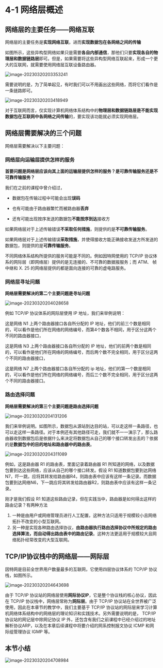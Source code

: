 # 4-1 网络层概述

## 网络层的主要任务——网络互联

网络层的主要任务是**实现网络互联**，进而**实现数据包在各网络之间的传输**

如图所示，这些异构型网络如果只是需要**各自内部通信**，那他们只要**实现各自的物理层和数据链路层**即可。但是，如果需要将这些异构型网络互联起来，形成一个更大的互联网，就需要使用网络层互联设备路由器。

![image-20230320203353241](https://img.yatjay.top/md/image-20230320203353241.png)

需要说明的是，为了简单起见，有时我们可以不用画出这些网络，而将它们看作是一条链路即可。

![image-20230320203418949](https://img.yatjay.top/md/image-20230320203418949.png)



对于互联网而言，仅实现计算机网络体系结构中的**物理层和数据链路层是不能实现数据包在互联网中各网络之间传输**的，要实现该功能就必须实现网络层。

## 网络层需要解决的三个问题

网络层需要解决以下主要问题：

### 网络层向运输层提供怎样的服务

**首要问题是网络层应该向其上面的运输层提供怎样的服务？是可靠传输服务还是不可靠传输服务？**

我们在之前的课程中曾介绍过，

- 数据包在传输过程中可能会出现**误码**

- 也有可能由于路由器繁忙而被路由器**丢弃**

- 还有可能出现按序发送的数据包**不能按序到达**接收方

如果网络层对于上述传输错误**不采取任何措施**，则提供的是**不可靠传输服务**。

如果网络层对于上述传输错误**采取措施**，并使得接收方能正确接收发送方所发送的数据包，则提供的是**可靠传输服务**。

不同网络体系结构所提供的服务可能是不同的。例如因特网使用的 TCP/IP 协议体系的网际层（即网络层）提供的是无连接的、不可靠的数据报服务；而 ATM、 帧中继和 X. 25 的网络层提供的都是面向连接的可靠的虚电路服务。

### 网络层寻址问题

**网络层需要解决的第二个主要问题是寻址问题**

![image-20230320204028658](https://img.yatjay.top/md/image-20230320204028658.png)

例如 TCP/IP 协议体系的网际层使用 IP 地址，我们来举例说明：

这是网络 N1 上两个路由器接口各自所分配的 IP 地址，他们的前三个数是相同的，可以看作是他们所在网络的网络编号，而第4个数各不相同，用于区分这两个不同的路由器接口，

这是网络 N3 上两个路由器接口各自所分配的 IP 地址，他们的前两个数是相同的，可以看作是他们所在网络的网络编号，而后两个数不完全相同，用于区分这两个不同的路由器接口，

这是网络 N7 上两个路由器接口各自所分配的 ip 地址，他们的第一个数是相同的，可以看作是他们所在网络的网络编号，而后三个数不完全相同，用于区分这两个不同的路由器接口。

### 路由选择问题

**网络层需要解决的第三个主要问题是路由选择问题**

![image-20230320204131206](https://img.yatjay.top/md/image-20230320204131206.png)

我们来举例说明。如图所示，数据包从源站到达目的站，可以走这样一条路径，也可以走这样一条路径。对于本例还有其他路径可走，我们就不一一演示了，那么路由器收到数据包后是依据什么来决定将数据包从自己的哪个接口转发出去的？依据的是**数据包中的目的地址和路由器中的路由表**。

![image-20230320204311089](https://img.yatjay.top/md/image-20230320204311089.png)

例如，这是路由器 R1 的路由表，里面记录着路由器 R1 所知道的网络，以及数据包要到达这些网络，应该从自己的哪个接口转发。假设 R1 知道数据包要到达网络N7，吓一跳，应将其转发给路由器R4，则路由表中应该有这样一条记录。而数据包要到达网络N6，下一跳应将其转发给路由器R2，则路由表中应该有这样一条记录。

刚才是我们假设 R1 知道这些路由记录，但在实践当中，路由器是如何得出这样的路由记录？有两种方法

1. 一种是由用户或网络管理员进行人工配置，这种方法只适用于规模较小且网络拓扑不改变的小型互联网。
2. 另一种是实现各种路由选择协议，**由路由器执行路由选择协议中所规定的路由选择算法，而自动得出路由表中的路由记录**。这种方法更适用于规模较大且网络拓扑经常改变的大型互联网。

## TCP/IP协议栈中的网络层——网际层

因特网是目前全世界用户数量最多的互联网，它使用四层协议体系的 TCP/IP 协议栈，如图所示。

![image-20230320204643698](https://img.yatjay.top/md/image-20230320204643698.png)

由于 TCP/IP 协议站的网络层使用**网际协议IP**，它是整个协议栈的核心协议，因此在 TCP/IP 协议栈中，网络层常称为**网际层**。由于 TCP/IP 协议站在全世界被广泛使用，因此在本章节的教学中，我们主要基于 TCP/IP 协议站的网际层来学习计算机网络体系结构中的网络层的理论知识和实践技术。另外需要说明的是， TCP/IP 协议站的网记层中除网记协议 IP 外，还包含有我们之前课程中已经介绍过的地址解析协议ARP，以及在本章后续课程中将要介绍的网系控制报文协议 ICMP 和网际组管理协议 IGMP 等。

## 本节小结

![image-20230320204708984](https://img.yatjay.top/md/image-20230320204708984.png)